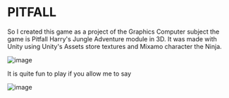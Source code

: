 # PITFALL

So I created this game as a project of the Graphics Computer subject
the game is Pitfall Harry's Jungle Adventure module in 3D. It was made with
Unity using Unity's Assets store textures and Mixamo character the Ninja.

![image](https://github.com/code-a11ly/PITFALL/assets/70026998/a48d8b8a-6917-46a7-b44f-fdaa853eae71)


It is quite fun to play if you allow me to say

![image](https://github.com/code-a11ly/PITFALL/assets/70026998/01bacabe-cf19-4015-a3b6-99802cf11ca1)
